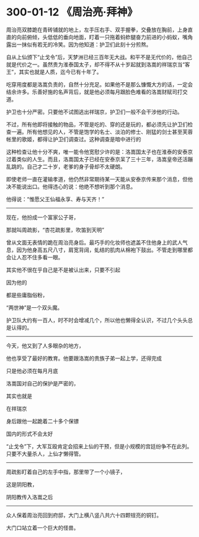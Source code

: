 # 300-01-12 《周治亮·拜神》

周治亮双膝跪在青砖铺就的地上，左手压右手、双手握拳，交叠放在胸前，上身直直的向前俯倾，头低低的垂向地面，盯着一只拖着蚂蚱腿奋力前进的小蚂蚁，嘴角露出一抹似有若无的冷笑。因为他知道：护卫们此刻十分煎熬。

自从上仙颁下“止戈令”后，天梦洲已经三百年无大战。和平不是无代价的，他自己就是代价之一。虽然贵为淮泰国太子，却不得不从十岁起就到洛嵩的祥瑞京当“客王”，其实也就是人质，迄今已有十年了。

吃穿用度都是洛嵩负责的，自然十分充足。如果他不是那么慷慨大方的话，一定会结余许多。乐善好施的名声背后，就是他必须每月跟脸色难看的洛嵩财赋司打交道。

护卫也十分严密。只要他不试图逃出祥瑞京，护卫们一般不会干涉他的行动。

不过，所有他即将接触的物品，不管是吃的、穿的还是玩的，都必须先让护卫们检查一遍。所有他想见的人，不管是饱学的名士、淡泊的修士、刚猛的剑士甚至芙蓉帐里的歌姬，都得让护卫们调查过。这种调查是暗中进行的

这种检查让他十分不爽，唯一能令他宽慰少许的是：洛嵩国太子也在淮泰的安泰京过着类似的人生。而且，洛嵩国太子已经在安泰京呆了三十三年，洛嵩皇帝还活蹦乱跳的。自己才二十岁，老爹的身子骨却不太硬朗。

即使老师一直在灌输孝道，他仍然非常期待某一天能从安泰京传来那个消息，但他决不能说出口。他得违心的说：他绝不想听到那个消息。

他得说：“惟愿父王仙福永享、寿与天齐！”

***

现在，他扮成一个富家公子哥，

那就叫周疏影，“杏花疏影里，吹笛到天明”

曾从文面无表情的跪在周治亮身后。最巧手的化妆师也遮盖不住他身上的武人气息，因为他身高五尺八寸，肩宽背阔，虬结的肌肉从棉袍下鼓出。不管走到哪里都会让人忍不住多看一眼。

其实他不很在乎自己是不是被认出来，只要不引起

因为他的

都是些庸脂俗粉，


“两世神”是一个双头魔。

护卫队大约有一百人，时不时会增减几个，所以他也懒得全认识，不过几个头头总是认得的。



***

今天，他又到了人多眼杂的地方，


他也享受了最好的教育。他要跟洛嵩的贵族子弟一起上学，还得完成


只是他必须在每月月底

洛嵩国对自己的保护是严密的，

其实也就是

在祥瑞京

身后跟他一起跪着二十多个保镖

国内的形式不会太好

“止戈令”下，大军互殴肯定会招来上仙的干预，但是小规模的宫廷纷争不在此列。只要不大量杀人，上仙才懒得管。

***



周疏影盯着自己的左手中指，那里带了一个小镜子，


这是阴阳教，

阴阳教传入洛嵩之后

***

众人保着周治亮回到府邸，大门上横八竖八共六十四颗锃亮的铜钉。

大门口站立着一个巨大的怪兽。